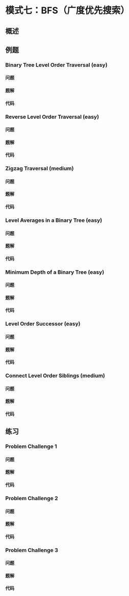 # 模式七：BFS（广度优先搜索）

## 概述


## 例题

### Binary Tree Level Order Traversal (easy)

#### 问题

#### 题解

#### 代码

### Reverse Level Order Traversal (easy)

#### 问题

#### 题解

#### 代码

### Zigzag Traversal (medium)

#### 问题

#### 题解

#### 代码

### Level Averages in a Binary Tree (easy)

#### 问题

#### 题解

#### 代码

### Minimum Depth of a Binary Tree (easy)

#### 问题

#### 题解

#### 代码

### Level Order Successor (easy)

#### 问题

#### 题解

#### 代码

### Connect Level Order Siblings (medium)

#### 问题

#### 题解

#### 代码

## 练习

### Problem Challenge 1

#### 问题

#### 题解

#### 代码

### Problem Challenge 2

#### 问题

#### 题解

#### 代码

### Problem Challenge 3

#### 问题

#### 题解

#### 代码
